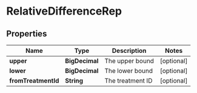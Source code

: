 

# RelativeDifferenceRep


## Properties

| Name | Type | Description | Notes |
|------------ | ------------- | ------------- | -------------|
|**upper** | **BigDecimal** | The upper bound |  [optional] |
|**lower** | **BigDecimal** | The lower bound |  [optional] |
|**fromTreatmentId** | **String** | The treatment ID |  [optional] |



